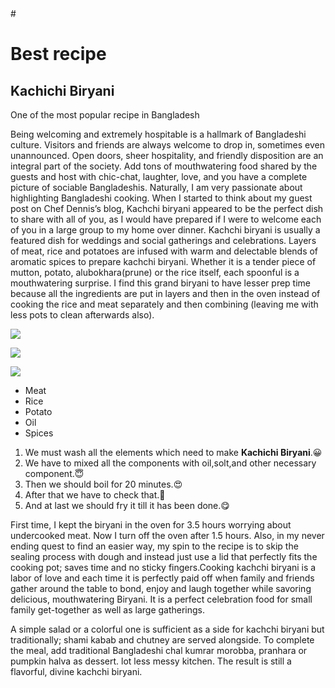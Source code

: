 <!DOCTYPE html>
<html>
<head>
  <meta charset="utf-8">
  #<title>Best recipe</title>
</head>
<body>
<h1>Best recipe</h1>
<h2>Kachichi Biryani</h2>
<p>One of the most popular recipe in Bangladesh </p>
<p>Being welcoming and extremely hospitable is a hallmark of Bangladeshi culture.  Visitors and friends are always
 welcome to drop in, sometimes even unannounced.  Open doors, sheer hospitality, and friendly disposition are an integral
 part of the society.  Add tons of mouthwatering food shared by the guests and host with chic-chat, laughter, love, and 
you have a complete picture of sociable Bangladeshis.
Naturally, I am very passionate about highlighting Bangladeshi cooking.  When I started to think about my guest post
 on Chef Dennis’s blog, Kachchi biryani appeared to be the perfect dish to share with all of you, as I would have prepared
 if I were to welcome each of you in a large group to my home over dinner.  Kachchi biryani is usually a featured dish for
 weddings and social gatherings and celebrations.  Layers of meat, rice and potatoes are infused with warm and delectable
 blends of aromatic spices to prepare kachchi biryani.  Whether it is a tender piece of mutton, potato, alubokhara(prune)
 or the rice itself, each spoonful is a mouthwatering surprise.  I find this grand biryani to have lesser prep time because
 all the ingredients are put in layers and then in the oven instead of cooking the rice and meat 
separately and then combining (leaving me with less pots to clean afterwards also).</p>
<p><img src="https://withaspin.com/wp-content/uploads/2013/03/Kachchi-Biryani-3.jpg"></p>
<p><img src="https://withaspin.com/wp-content/uploads/2013/03/Kachchi-Biryani-2.jpg"></p>
<p><img src="https://c.ndtvimg.com/mutton-biryani_625x300_1526549531728.jpg"></p>
<ul>
<li>Meat</li>
<li>Rice</li>
<li>Potato</li>
<li>Oil</li>
<li>Spices</li>
</ul>

<ol>
<li>We must wash all the elements which need to make <strong>Kachichi Biryani</strong>.&#x1F600</li>
<li>We have to mixed all the components with oil,solt,and other necessary component.&#x1F607</li>
<li>Then we should boil for 20 minutes.&#x1F60D</li>
<li>After that we have to check that.&#x1F929</li>
<li>And at last we should fry it till it has been done.&#x1F60B</li>
</ol>

<p>First time, I kept the biryani in the oven for 3.5 hours worrying about undercooked meat.  Now I turn off the oven 
after 1.5 hours.  Also, in my never ending quest to find an easier way, my spin to the recipe is to skip the sealing 
process with dough and instead just use a lid that perfectly fits the cooking pot; saves time and no sticky fingers.Cooking kachchi 
biryani is a labor of love and each time it is perfectly paid off when family and friends gather around the table to 
bond, enjoy and laugh together while savoring delicious, mouthwatering Biryani.   It is a perfect celebration food for 
small family get-together as well as large gatherings.

 

A simple salad or a colorful one is sufficient as a side for kachchi biryani but traditionally; shami kabab and chutney are served alongside.  To complete the meal, add traditional Bangladeshi chal kumrar morobba, pranhara or pumpkin halva as dessert.
lot less messy kitchen.  The result is still a flavorful, divine kachchi biryani.</p>

</body>
</html>
